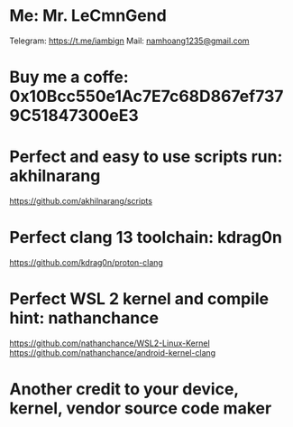 # Me: Mr. LeCmnGend
Telegram: https://t.me/iambign
Mail: namhoang1235@gmail.com

# Buy me a coffe: 0x10Bcc550e1Ac7E7c68D867ef7379C51847300eE3

# Perfect and easy to use scripts run: akhilnarang
https://github.com/akhilnarang/scripts

# Perfect clang 13 toolchain: kdrag0n
https://github.com/kdrag0n/proton-clang

# Perfect WSL 2 kernel and compile hint: nathanchance
https://github.com/nathanchance/WSL2-Linux-Kernel
https://github.com/nathanchance/android-kernel-clang

# Another credit to your device, kernel, vendor source code maker
